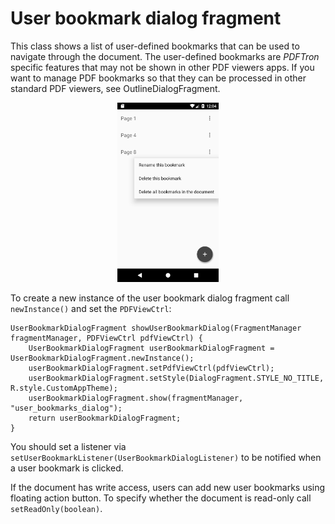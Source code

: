 # User bookmark dialog fragment

This class shows a list of user-defined bookmarks that can be used to navigate through the document. The user-defined bookmarks are *PDFTron* specific features that may not be shown in other PDF viewers apps. If you want to manage PDF bookmarks so that they can be processed in other standard PDF viewers, see OutlineDialogFragment.

<p align="center"><img src="img/user_bookmarks.png?raw=true" width="32%"></p>

To create a new instance of the user bookmark dialog fragment call `newInstance()` and set the `PDFViewCtrl`: 
```android
UserBookmarkDialogFragment showUserBookmarkDialog(FragmentManager fragmentManager, PDFViewCtrl pdfViewCtrl) {
    UserBookmarkDialogFragment userBookmarkDialogFragment = UserBookmarkDialogFragment.newInstance();
    userBookmarkDialogFragment.setPdfViewCtrl(pdfViewCtrl);
    userBookmarkDialogFragment.setStyle(DialogFragment.STYLE_NO_TITLE, R.style.CustomAppTheme);
    userBookmarkDialogFragment.show(fragmentManager, "user_bookmarks_dialog");
    return userBookmarkDialogFragment;
}
```

You should set a listener via `setUserBookmarkListener(UserBookmarkDialogListener)` to be notified when a user bookmark is clicked.

If the document has write access, users can add new user bookmarks using floating action button. To specify whether the document is read-only call `setReadOnly(boolean)`.
